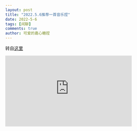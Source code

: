 ```yaml
--- 
layout: post 
title: "2022.5.6推荐一首音乐捏" 
date: 2022-5-6
tags: [闲聊] 
comments: true 
author: 可爱的嘉心糖捏 
--- 
```


转自[这里](https://www.bilibili.com/video/BV19Z4y1k7P7?share_source=copy_web)
<iframe 
width="400" 
height="225" 
src="https://player.bilibili.com/player.html?aid=381826890&bvid=BV19Z4y1k7P7&cid=515826905&page=1"
frameborder="0" 
allowfullscreen>

  
